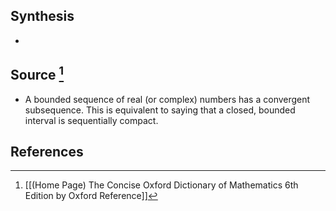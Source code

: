 ## Synthesis
- 
## Source [^1]
- A bounded sequence of real (or complex) numbers has a convergent subsequence. This is equivalent to saying that a closed, bounded interval is sequentially compact.
## References

[^1]: [[(Home Page) The Concise Oxford Dictionary of Mathematics 6th Edition by Oxford Reference]]
